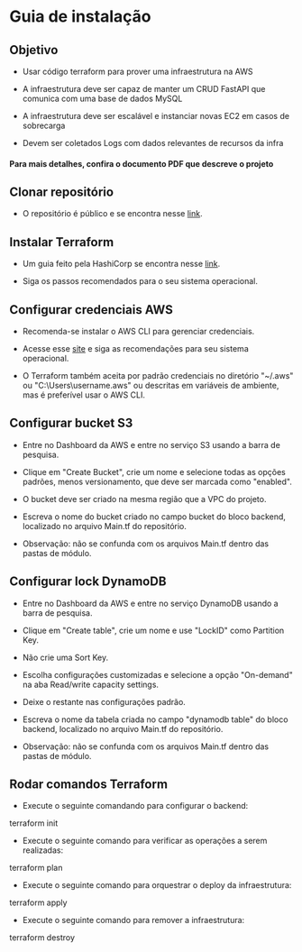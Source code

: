 # Guia de instalação

## Objetivo

* Usar código terraform para prover uma infraestrutura na AWS

* A infraestrutura deve ser capaz de manter um CRUD FastAPI que comunica com uma base de dados MySQL

* A infraestrutura deve ser escalável e instanciar novas EC2 em casos de sobrecarga

* Devem ser coletados Logs com dados relevantes de recursos da infra

#### Para mais detalhes, confira o documento PDF que descreve o projeto 

## Clonar repositório

* O repositório é público e se encontra nesse [link](https://github.com/rafakatri/IaaS_Terraform.git).

## Instalar Terraform

* Um guia feito pela HashiCorp se encontra nesse [link](https://developer.hashicorp.com/terraform/install).

* Siga os passos recomendados para o seu sistema operacional.

## Configurar credenciais AWS

* Recomenda-se instalar o AWS CLI para gerenciar credenciais.

* Acesse esse [site](https://aws.amazon.com/pt/cli/) e siga as recomendações para seu sistema operacional. 

* O Terraform também aceita por padrão credenciais no diretório "~/.aws" ou "C:\Users\username\.aws" ou descritas em variáveis de ambiente, mas é preferível usar o AWS CLI.

## Configurar bucket S3

* Entre no Dashboard da AWS e entre no serviço S3 usando a barra de pesquisa. 

* Clique em "Create Bucket", crie um nome e selecione todas as opções padrões, menos versionamento, que deve ser marcada como "enabled". 

* O bucket deve ser criado na mesma região que a VPC do projeto.

* Escreva o nome do bucket criado no campo bucket do bloco backend, localizado no arquivo Main.tf do repositório. 

* Observação: não se confunda com os arquivos Main.tf dentro das pastas de módulo.

## Configurar lock DynamoDB

* Entre no Dashboard da AWS e entre no serviço DynamoDB usando a barra de pesquisa.

* Clique em "Create table", crie um nome e use "LockID" como Partition Key. 

* Não crie uma Sort Key. 

* Escolha configurações customizadas e selecione a opção "On-demand" na aba Read/write capacity settings. 

* Deixe o restante nas configurações padrão.

* Escreva o nome da tabela criada no campo "dynamodb table" do bloco backend, localizado no arquivo Main.tf do repositório. 

* Observação: não se confunda com os arquivos Main.tf dentro das pastas de módulo.

## Rodar comandos Terraform

* Execute o seguinte comandando para configurar o backend:

terraform init

* Execute o seguinte comando para verificar as operações a serem realizadas:

terraform plan

	
* Execute o seguinte comando para orquestrar o deploy da infraestrutura:
 
terraform apply

	
* Execute o seguinte comando para remover a infraestrutura:

terraform destroy
